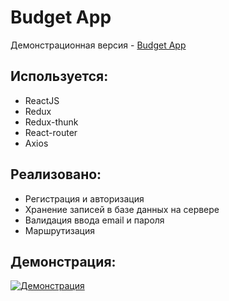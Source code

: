 # Budget App
Демонстрационная версия - [Budget App](https://budget-app-k.web.app/)

## Используется:

* ReactJS
* Redux
* Redux-thunk
* React-router
* Axios

## Реализовано:

* Регистрация и авторизация
* Хранение записей в базе данных на сервере
* Валидация ввода email и пароля
* Маршрутизация

## Демонстрация: 
[![Демонстрация](https://s7.gifyu.com/images/BudgetApp.gif)](https://gifyu.com/image/cNb0)

